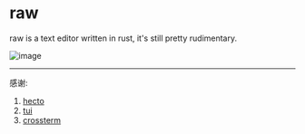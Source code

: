 # raw

raw is a text editor written in rust, it's still pretty rudimentary.

![image](https://user-images.githubusercontent.com/65269574/179541542-99fc48be-3501-418d-bb62-829d56dddcb1.png)

---
感谢:

1. [hecto](https://www.philippflenker.com/hecto)
2. [tui](https://github.com/fdehau/tui-rs)
3. [crossterm](https://github.com/crossterm-rs/crossterm)